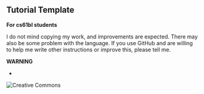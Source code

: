 ## Tutorial Template

__For cs61bl students__ 

I do not mind copying my work, and improvements are expected. There may also be some problem with the language. If you use GitHub and are willing to help me write other instructions or improve this, please tell me. 

__WARNING__

-

![Creative Commons](https://i.creativecommons.org/l/by/4.0/88x31.png)

